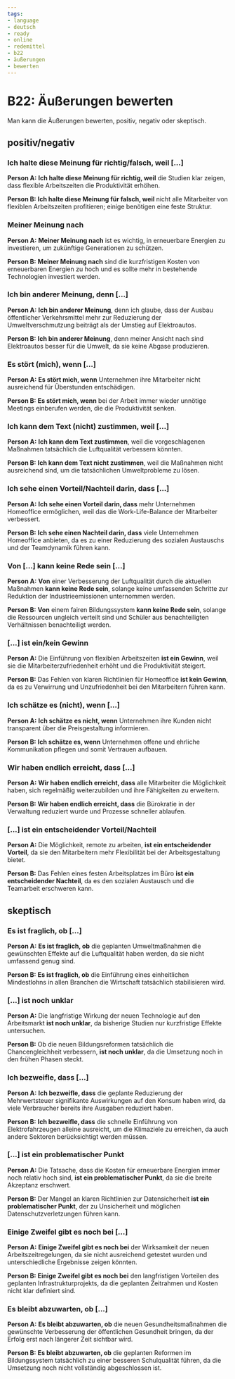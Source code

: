 ```yaml
---
tags:
- language
- deutsch
- ready
- online
- redemittel
- b22
- äußerungen
- bewerten
---
```


# B22: Äußerungen bewerten

Man kann die Äußerungen bewerten, positiv, negativ oder skeptisch.

## positiv/negativ

### Ich halte diese Meinung für richtig/falsch, weil [...]

__Person A:__ __Ich halte diese Meinung für richtig, weil__ die Studien klar zeigen, dass flexible Arbeitszeiten die Produktivität erhöhen.

__Person B:__ __Ich halte diese Meinung für falsch, weil__ nicht alle Mitarbeiter von flexiblen Arbeitszeiten profitieren; einige benötigen eine feste Struktur.

### Meiner Meinung nach

__Person A:__ __Meiner Meinung nach__ ist es wichtig, in erneuerbare Energien zu investieren, um zukünftige Generationen zu schützen.

__Person B:__ __Meiner Meinung nach__ sind die kurzfristigen Kosten von erneuerbaren Energien zu hoch und es sollte mehr in bestehende Technologien investiert werden.

### Ich bin anderer Meinung, denn [...]

__Person A:__ __Ich bin anderer Meinung__, denn ich glaube, dass der Ausbau öffentlicher Verkehrsmittel mehr zur Reduzierung der Umweltverschmutzung beiträgt als der Umstieg auf Elektroautos.

__Person B:__ __Ich bin anderer Meinung__, denn meiner Ansicht nach sind Elektroautos besser für die Umwelt, da sie keine Abgase produzieren.

### Es stört (mich), wenn [...]

__Person A:__ __Es stört mich, wenn__ Unternehmen ihre Mitarbeiter nicht ausreichend für Überstunden entschädigen.

__Person B:__ __Es stört mich, wenn__ bei der Arbeit immer wieder unnötige Meetings einberufen werden, die die Produktivität senken.

### Ich kann dem Text (nicht) zustimmen, weil [...]

__Person A:__ __Ich kann dem Text zustimmen__, weil die vorgeschlagenen Maßnahmen tatsächlich die Luftqualität verbessern könnten.

__Person B:__ __Ich kann dem Text nicht zustimmen__, weil die Maßnahmen nicht ausreichend sind, um die tatsächlichen Umweltprobleme zu lösen.

### Ich sehe einen Vorteil/Nachteil darin, dass [...]

__Person A:__ __Ich sehe einen Vorteil darin, dass__ mehr Unternehmen Homeoffice ermöglichen, weil das die Work-Life-Balance der Mitarbeiter verbessert.

__Person B:__ __Ich sehe einen Nachteil darin, dass__ viele Unternehmen Homeoffice anbieten, da es zu einer Reduzierung des sozialen Austauschs und der Teamdynamik führen kann.

### Von [...] kann keine Rede sein [...]

__Person A:__ __Von__ einer Verbesserung der Luftqualität durch die aktuellen Maßnahmen __kann keine Rede sein__, solange keine umfassenden Schritte zur Reduktion der Industrieemissionen unternommen werden.

__Person B:__ __Von__ einem fairen Bildungssystem __kann keine Rede sein__, solange die Ressourcen ungleich verteilt sind und Schüler aus benachteiligten Verhältnissen benachteiligt werden.

### [...] ist ein/kein Gewinn

__Person A:__ Die Einführung von flexiblen Arbeitszeiten __ist ein Gewinn__, weil sie die Mitarbeiterzufriedenheit erhöht und die Produktivität steigert.

__Person B:__ Das Fehlen von klaren Richtlinien für Homeoffice __ist kein Gewinn__, da es zu Verwirrung und Unzufriedenheit bei den Mitarbeitern führen kann.

### Ich schätze es (nicht), wenn [...]

__Person A:__ __Ich schätze es nicht, wenn__ Unternehmen ihre Kunden nicht transparent über die Preisgestaltung informieren.

__Person B:__ __Ich schätze es, wenn__ Unternehmen offene und ehrliche Kommunikation pflegen und somit Vertrauen aufbauen.

### Wir haben endlich erreicht, dass [...]

__Person A:__ __Wir haben endlich erreicht, dass__ alle Mitarbeiter die Möglichkeit haben, sich regelmäßig weiterzubilden und ihre Fähigkeiten zu erweitern.

__Person B:__ __Wir haben endlich erreicht, dass__ die Bürokratie in der Verwaltung reduziert wurde und Prozesse schneller ablaufen.

### [...] ist ein entscheidender Vorteil/Nachteil

__Person A:__ Die Möglichkeit, remote zu arbeiten, __ist ein entscheidender Vorteil__, da sie den Mitarbeitern mehr Flexibilität bei der Arbeitsgestaltung bietet.

__Person B:__ Das Fehlen eines festen Arbeitsplatzes im Büro __ist ein entscheidender Nachteil__, da es den sozialen Austausch und die Teamarbeit erschweren kann.

## skeptisch

### Es ist fraglich, ob [...]

__Person A:__ __Es ist fraglich, ob__ die geplanten Umweltmaßnahmen die gewünschten Effekte auf die Luftqualität haben werden, da sie nicht umfassend genug sind.

__Person B:__ __Es ist fraglich, ob__ die Einführung eines einheitlichen Mindestlohns in allen Branchen die Wirtschaft tatsächlich stabilisieren wird.

### [...] ist noch unklar

__Person A:__ Die langfristige Wirkung der neuen Technologie auf den Arbeitsmarkt __ist noch unklar__, da bisherige Studien nur kurzfristige Effekte untersuchen.

__Person B:__ Ob die neuen Bildungsreformen tatsächlich die Chancengleichheit verbessern, __ist noch unklar__, da die Umsetzung noch in den frühen Phasen steckt.

### Ich bezweifle, dass [...]

__Person A:__ __Ich bezweifle, dass__ die geplante Reduzierung der Mehrwertsteuer signifikante Auswirkungen auf den Konsum haben wird, da viele Verbraucher bereits ihre Ausgaben reduziert haben.

__Person B:__ __Ich bezweifle, dass__ die schnelle Einführung von Elektrofahrzeugen alleine ausreicht, um die Klimaziele zu erreichen, da auch andere Sektoren berücksichtigt werden müssen.

### [...] ist ein problematischer Punkt

__Person A:__ Die Tatsache, dass die Kosten für erneuerbare Energien immer noch relativ hoch sind, __ist ein problematischer Punkt__, da sie die breite Akzeptanz erschwert.

__Person B:__ Der Mangel an klaren Richtlinien zur Datensicherheit __ist ein problematischer Punkt__, der zu Unsicherheit und möglichen Datenschutzverletzungen führen kann.

### Einige Zweifel gibt es noch bei [...]

__Person A:__ __Einige Zweifel gibt es noch bei__ der Wirksamkeit der neuen Arbeitszeitregelungen, da sie nicht ausreichend getestet wurden und unterschiedliche Ergebnisse zeigen könnten.

__Person B:__ __Einige Zweifel gibt es noch bei__ den langfristigen Vorteilen des geplanten Infrastrukturprojekts, da die geplanten Zeitrahmen und Kosten nicht klar definiert sind.

### Es bleibt abzuwarten, ob [...]

__Person A:__ __Es bleibt abzuwarten, ob__ die neuen Gesundheitsmaßnahmen die gewünschte Verbesserung der öffentlichen Gesundheit bringen, da der Erfolg erst nach längerer Zeit sichtbar wird.

__Person B:__ __Es bleibt abzuwarten, ob__ die geplanten Reformen im Bildungssystem tatsächlich zu einer besseren Schulqualität führen, da die Umsetzung noch nicht vollständig abgeschlossen ist.

